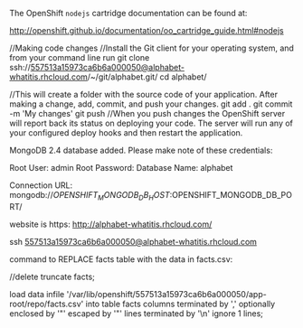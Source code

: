 The OpenShift `nodejs` cartridge documentation can be found at:

http://openshift.github.io/documentation/oo_cartridge_guide.html#nodejs


//Making code changes
//Install the Git client for your operating system, and from your command line run
git clone ssh://557513a15973ca6b6a000050@alphabet-whatitis.rhcloud.com/~/git/alphabet.git/
cd alphabet/

//This will create a folder with the source code of your application. After making a change, add, commit, and push your changes.
git add .
git commit -m 'My changes'
git push
//When you push changes the OpenShift server will report back its status on deploying your code. The server will run any of your configured deploy hooks and then restart the application.

MongoDB 2.4 database added.  Please make note of these credentials:

   Root User:     admin
   Root Password: 
   Database Name: alphabet

Connection URL: mongodb://$OPENSHIFT_MONGODB_DB_HOST:$OPENSHIFT_MONGODB_DB_PORT/

website is https:
http://alphabet-whatitis.rhcloud.com/

ssh 557513a15973ca6b6a000050@alphabet-whatitis.rhcloud.com

command to REPLACE facts table with the data in facts.csv:

//delete
truncate facts;

load data infile '/var/lib/openshift/557513a15973ca6b6a000050/app-root/repo/facts.csv' into table facts columns terminated by ',' optionally enclosed by '"' escaped by '"' lines terminated by '\n' ignore 1 lines;
